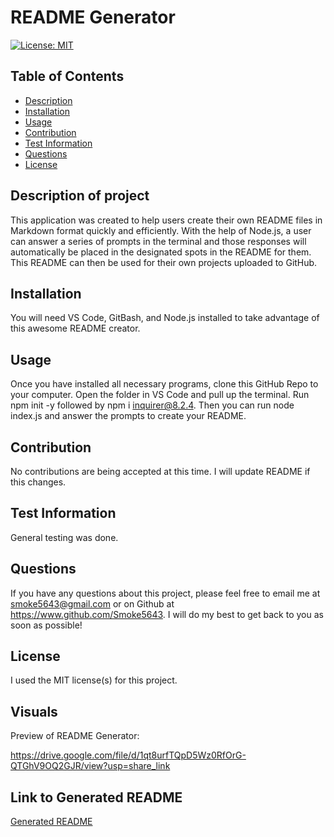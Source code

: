 # README Generator

  [![License: MIT](https://img.shields.io/badge/License-MIT-yellow.svg)](https://opensource.org/licenses/MIT)

  ## Table of Contents
  - [Description](#description-of-project)
  - [Installation](#installation)
  - [Usage](#usage)
  - [Contribution](#contribution)
  - [Test Information](#test-information)
  - [Questions](#questions)
  - [License](#license)
  
  ## Description of project
  
  This application was created to help users create their own README files in Markdown format quickly and efficiently. With the help of Node.js, a user can answer a series of prompts in the terminal and those responses will automatically be placed in the designated spots in the README for them. This README can then be used for their own projects uploaded to GitHub.
  
  ## Installation
  
  You will need VS Code, GitBash, and Node.js installed to take advantage of this awesome README creator.
  
  ## Usage
  
  Once you have installed all necessary programs, clone this GitHub Repo to your computer. Open the folder in VS Code and pull up the terminal. Run npm init -y followed by npm i inquirer@8.2.4. Then you can run node index.js and answer the prompts to create your README.
  
  ## Contribution
  
  No contributions are being accepted at this time. I will update README if this changes.
  
  ## Test Information
  
  General testing was done.
  
  ## Questions
  
  If you have any questions about this project, please feel free to email me at smoke5643@gmail.com or on Github at https://www.github.com/Smoke5643. I will do my best to get back to you as soon as possible!

  ## License

  I used the MIT license(s) for this project.

  ## Visuals

Preview of README Generator:

https://drive.google.com/file/d/1qt8urfTQpD5Wz0RfOrG-QTGhV9OQ2GJR/view?usp=share_link

## Link to Generated README
[Generated README](./NewREADME.md)